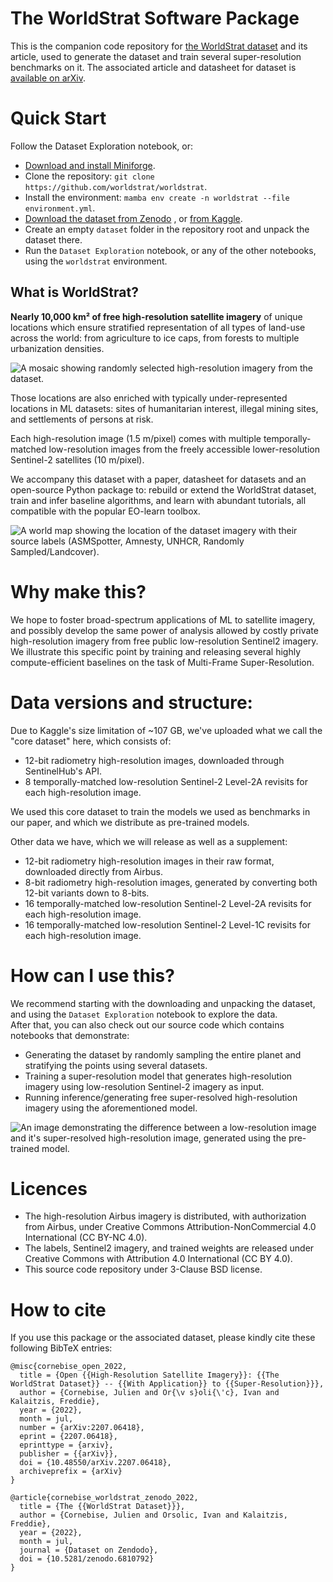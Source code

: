 # The WorldStrat Software Package

This is the companion code repository for [the WorldStrat dataset](https://zenodo.org/record/6810792) and its article, used to generate the dataset and train several super-resolution benchmarks on it. The associated article and datasheet for dataset is [available on arXiv](https://arxiv.org/abs/2207.06418).

# Quick Start
Follow the Dataset Exploration notebook, or:
- [Download and install Miniforge](https://github.com/conda-forge/miniforge/releases/tag/4.12.0-2).
- Clone the repository: `git clone https://github.com/worldstrat/worldstrat`.
- Install the environment: `mamba env create -n worldstrat --file environment.yml`.
- [Download the dataset from Zenodo](https://zenodo.org/record/6810792) , or [from Kaggle](https://www.kaggle.com/datasets/jucor1/worldstrat).
- Create an empty `dataset` folder in the repository root and unpack the dataset there.
- Run the `Dataset Exploration` notebook, or any of the other notebooks, using the `worldstrat` environment.

## What is WorldStrat?

**Nearly 10,000 km² of free high-resolution satellite imagery** of unique locations which ensure stratified representation of all types of land-use across the world: from agriculture to ice caps, from forests to multiple urbanization densities.

![A mosaic showing randomly selected high-resolution imagery from the dataset.](https://i.imgur.com/cESfjpB.png)

Those locations are also enriched with typically under-represented locations in ML datasets: sites of humanitarian interest, illegal mining sites, and settlements of persons at risk.

Each high-resolution image (1.5 m/pixel) comes with multiple temporally-matched low-resolution images from the freely accessible lower-resolution Sentinel-2 satellites (10 m/pixel). 

We accompany this dataset with a paper, datasheet for datasets and an open-source Python package to: rebuild or extend the WorldStrat dataset, train and infer baseline algorithms, and learn with abundant tutorials, all compatible with the popular EO-learn toolbox.

![A world map showing the location of the dataset imagery with their source labels (ASMSpotter, Amnesty, UNHCR, Randomly Sampled/Landcover).](https://i.imgur.com/QLpnXE5.jpeg)

# Why make this?

We hope to foster broad-spectrum applications of ML to satellite imagery, and possibly develop the same power of analysis allowed by costly private high-resolution imagery from free public low-resolution Sentinel2 imagery. We illustrate this specific point by training and releasing several highly compute-efficient baselines on the task of Multi-Frame Super-Resolution. 

# Data versions and structure:

Due to Kaggle's size limitation of ~107 GB, we've uploaded what we call the "core dataset" here, which consists of:

- 12-bit radiometry high-resolution images, downloaded through SentinelHub's API.
- 8 temporally-matched low-resolution Sentinel-2 Level-2A revisits for each high-resolution image.

We used this core dataset to train the models we used as benchmarks in our paper, and which we distribute as pre-trained models.

Other data we have, which we will release as well as a supplement:

- 12-bit radiometry high-resolution images in their raw format, downloaded directly from Airbus.
- 8-bit radiometry high-resolution images, generated by converting both 12-bit variants down to 8-bits.
- 16 temporally-matched low-resolution Sentinel-2 Level-2A revisits for each high-resolution image.
- 16 temporally-matched low-resolution Sentinel-2 Level-1C revisits for each high-resolution image.

# How can I use this?

We recommend starting with the downloading and unpacking the dataset, and using the `Dataset Exploration` notebook to explore the data.  
After that, you can also check out our source code which contains notebooks that demonstrate:

- Generating the dataset by randomly sampling the entire planet and stratifying the points using several datasets.
- Training a super-resolution model that generates high-resolution imagery using low-resolution Sentinel-2 imagery as input. 
- Running inference/generating free super-resolved high-resolution imagery using the aforementioned model.

![An image demonstrating the difference between a low-resolution image and it's super-resolved high-resolution image, generated using the pre-trained model.](https://i.imgur.com/aVL9Jy4.png)

# Licences 

- The high-resolution Airbus imagery is distributed, with authorization from Airbus, under Creative Commons Attribution-NonCommercial 4.0 International (CC BY-NC 4.0).
- The labels, Sentinel2 imagery, and trained weights are released under Creative Commons with Attribution 4.0 International (CC BY 4.0).
- This source code repository under 3-Clause BSD license.

# How to cite

If you use this package or the associated dataset, please kindly cite these following BibTeX entries:

```
@misc{cornebise_open_2022,
  title = {Open {{High-Resolution Satellite Imagery}}: {{The WorldStrat Dataset}} -- {{With Application}} to {{Super-Resolution}}},
  author = {Cornebise, Julien and Or{\v s}oli{\'c}, Ivan and Kalaitzis, Freddie},
  year = {2022},
  month = jul,
  number = {arXiv:2207.06418},
  eprint = {2207.06418},
  eprinttype = {arxiv},
  publisher = {{arXiv}},
  doi = {10.48550/arXiv.2207.06418},
  archiveprefix = {arXiv}
}

@article{cornebise_worldstrat_zenodo_2022,
  title = {The {{WorldStrat Dataset}}},
  author = {Cornebise, Julien and Orsolic, Ivan and Kalaitzis, Freddie},
  year = {2022},
  month = jul,
  journal = {Dataset on Zendodo},
  doi = {10.5281/zenodo.6810792}
}
```
